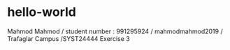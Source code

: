 # hello-world
Mahmod Mahmod / student number : 991295924 / mahmodmahmod2019 / Trafaglar Campus /SYST24444 Exercise 3 
